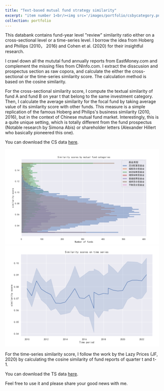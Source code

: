 ```yaml
---
title: "Text-based mutual fund strategy similarity"
excerpt: "item number 1<br/><img src='/images/portfolio/csbycategory.png'>"
collection: portfolio
---
```

This databank contains fund-year level "review" similarity ratio either on a cross-sectional level or a time-series level. I borrow the idea from Hoberg and Phillips (2010， 2016) and Cohen et al. (2020) for their insightful research. 

I crawl down all the mututal fund annually reports from EastMoney.com and complement the missing files from CNInfo.com. I extract the disscusion and prospectus section as raw copora, and calculate the either the cross-sectional or the time-series similarity score. The calculation method is based on the cosine similarity. 

For the cross-sectional similarity score, I compute the textual similarity of fund A and fund B on year t that belong to the same investment category. Then, I calculate the average similarity for the focal fund by taking average value of its similarity score with other funds. This measure is a simple replication of the famous Hoberg and Philips's business similarity (2010, 2016), but in the context of Chinese mutual fund market. Interestingly, this is a quite unique setting, which is totally different from the fund prospectus (Notable research by Simona Abis) or shareholder letters (Alexander Hillert who basically pioneered this one).

You can download the CS data [here]().

![csbycategory](/images/portfolio/csbycategory.png) 
![timeseries](/images/portfolio/timeseries.png)

For the time-series similarity score, I follow the work by the Lazy Prices (JF, 2020) by calculating the cosine similarity of fund reports of quarter t and t-1. 

You can download the TS data [here]().

Feel free to use it and please share your good news with me.

